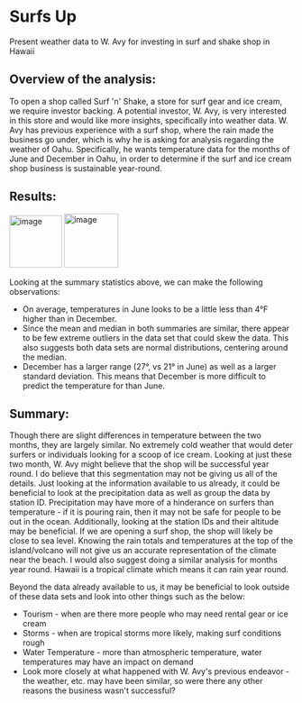 # Surfs Up
Present weather data to W. Avy for investing in surf and shake shop in Hawaii

## Overview of the analysis: 
To open a shop called Surf 'n' Shake, a store for surf gear and ice cream, we require investor backing. A potential investor, W. Avy, is very interested in this store and would like more insights, specifically into weather data. W. Avy has previous experience with a surf shop, where the rain made the business go under, which is why he is asking for analysis regarding the weather of Oahu. Specifically, he wants temperature data for the months of June and December in Oahu, in order to determine if the surf and ice cream shop business is sustainable year-round.

## Results: 

<img width="93" alt="image" src="https://user-images.githubusercontent.com/92613639/155044094-19482a14-02a9-4695-ac7b-a0538540ace8.png"> <img width="96" alt="image" src="https://user-images.githubusercontent.com/92613639/155044071-d842cb70-7ab7-4797-9de9-7afd58a301f5.png">

Looking at the summary statistics above, we can make the following observations:
- On average, temperatures in June looks to be a little less than 4°F higher than in December. 
- Since the mean and median in both summaries are similar, there appear to be few extreme outliers in the data set that could skew the data. This also suggests both data sets are normal distributions, centering around the median.
- December has a larger range (27°, vs 21° in June) as well as a larger standard deviation. This means that December is more difficult to predict the temperature for than June.

## Summary: 
Though there are slight differences in temperature between the two months, they are largely similar. No extremely cold weather that would deter surfers or individuals looking for a scoop of ice cream. Looking at just these two month, W. Avy might believe that the shop will be successful year round. I do believe that this segmentation may not be giving us all of the details. Just looking at the information available to us already, it could be beneficial to look at the precipitation data as well as group the data by station ID. Precipitation may have more of a hinderance on surfers than temperature - if it is pouring rain, then it may not be safe for people to be out in the ocean. Additionally, looking at the station IDs and their altitude may be beneficial. If we are opening a surf shop, the shop will likely be close to sea level. Knowing the rain totals and temperatures at the top of the island/volcano will not give us an accurate representation of the climate near the beach. I would also suggest doing a similar analysis for months year round. Hawaii is a tropical climate which means it can rain year round.

Beyond the data already available to us, it may be beneficial to look outside of these data sets and look into other things such as the below:
- Tourism - when are there more people who may need rental gear or ice cream
- Storms - when are tropical storms more likely, making surf conditions rough
- Water Temperature - more than atmospheric temperature, water temperatures may have an impact on demand
- Look more closely at what happened with W. Avy's previous endeavor - the weather, etc. may have been similar, so were there any other reasons the business wasn't successful?
